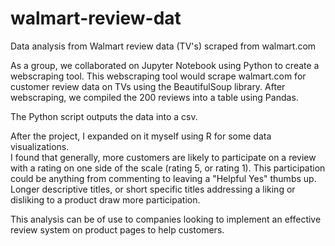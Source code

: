 # walmart-review-dat
Data analysis from Walmart review data (TV's) scraped from walmart.com

As a group, we collaborated on Jupyter Notebook using Python to create a webscraping tool.
This webscraping tool would scrape walmart.com for customer review data on TVs using the BeautifulSoup library.
After webscraping, we compiled the 200 reviews into a table using Pandas.

The Python script outputs the data into a csv.

After the project, I expanded on it myself using R for some data visualizations.  
I found that generally, more customers are likely to participate on a review with a rating on one side of the scale (rating 5, or rating 1).
This participation could be anything from commenting to leaving a "Helpful Yes" thumbs up.
Longer descriptive titles, or short specific titles addressing a liking or disliking to a product draw more participation.

This analysis can be of use to companies looking to implement an effective review system on product pages to help customers.
